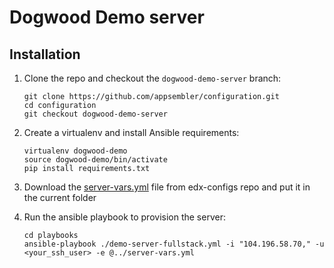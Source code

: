 # Dogwood Demo server

## Installation
1. Clone the repo and checkout the `dogwood-demo-server` branch:

	```shell
	git clone https://github.com/appsembler/configuration.git
	cd configuration
	git checkout dogwood-demo-server
	```

2. Create a virtualenv and install Ansible requirements:

	```shell
	virtualenv dogwood-demo
	source dogwood-demo/bin/activate
	pip install requirements.txt
	```
	
3. Download the [server-vars.yml](https://github.com/noderabbit-team/edx-configs/blob/master/dogwood_demo/production/files/server-vars.yml) file from edx-configs repo and put it in the current folder
4. Run the ansible playbook to provision the server:

	```shell
	cd playbooks
	ansible-playbook ./demo-server-fullstack.yml -i "104.196.58.70," -u <your_ssh_user> -e @../server-vars.yml
	```
